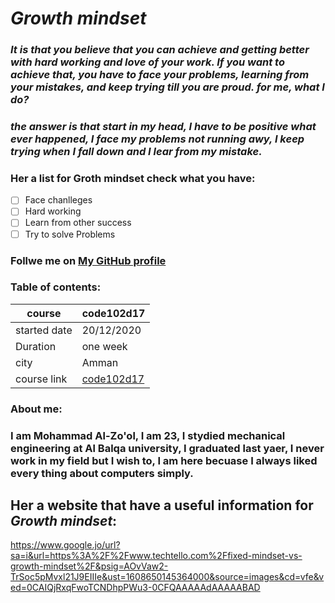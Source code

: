 # ***Growth mindset***
### *It is that you believe that you can achieve and getting better with hard working and love of your work. If you want to achieve that, you have to face your problems, learning from your mistakes, and keep trying till you are proud. for me, what I do?*
### *the answer is that start in my head, I have to be positive what ever happened, I face my problems not running awy, I keep trying when I fall down and I lear from my mistake.*
### **Her a list for Groth mindset check what you have:**
- [ ] Face chanlleges
- [ ] Hard working
- [ ] Learn from other success
- [ ] Try to solve Problems
### Follwe me on [My GitHub profile]( https://github.com/mzool)
### **Table of contents**:

| course       | code102d17                                                   |
|------        |--------------------------------------------------------------|
| started date |20/12/2020                                                    |
| Duration     |      one week                                                |
| city         |        Amman                                                 |
|course link   |[code102d17]( https://canvas.instructure.com/courses/2480979 )|
### About me:
### I am Mohammad Al-Zo'ol, I am 23, I stydied mechanical engineering at Al Balqa university, I graduated last yaer, I never work in my field but I wish to, I am here becuase I always liked every thing about computers simply. 

## Her a website that have a useful information for ***Growth mindset***: 
https://www.google.jo/url?sa=i&url=https%3A%2F%2Fwww.techtello.com%2Ffixed-mindset-vs-growth-mindset%2F&psig=AOvVaw2-TrSoc5pMvxl21J9EIIIe&ust=1608650145364000&source=images&cd=vfe&ved=0CAIQjRxqFwoTCNDhpPWu3-0CFQAAAAAdAAAAABAD


